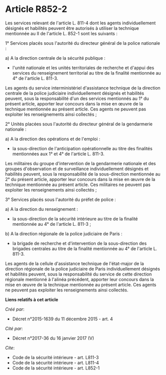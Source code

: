 # Article R852-2

Les services relevant de l'article L. 811-4 dont les agents individuellement désignés et habilités peuvent être autorisés à
utiliser la technique mentionnée au II de l'article L. 852-1 sont les suivants : 

1° Services placés sous l'autorité du directeur général de la police nationale : 

a) A la direction centrale de la sécurité publique :

- l'unité nationale et les unités territoriales de recherche et d'appui des services du renseignement territorial au titre de
la finalité mentionnée au 4° de l'article L. 811-3. 

Les agents du service interministériel d'assistance technique de la direction centrale de la police judiciaire
individuellement désignés et habilités peuvent, sous la responsabilité d'un des services mentionnés au 1° du présent article,
apporter leur concours dans la mise en œuvre de la technique mentionnée au présent article. Ces agents ne peuvent pas
exploiter les renseignements ainsi collectés ; 

2° Unités placées sous l'autorité du directeur général de la gendarmerie nationale : 

a) A la direction des opérations et de l'emploi :

- la sous-direction de l'anticipation opérationnelle au titre des finalités mentionnées aux 1° et 4° de l'article L. 811-3. 

Les militaires du groupe d'intervention de la gendarmerie nationale et des groupes d'observation et de surveillance
individuellement désignés et habilités peuvent, sous la responsabilité de la sous-direction mentionnée au 2° du présent
article, apporter leur concours dans la mise en œuvre de la technique mentionnée au présent article. Ces militaires ne
peuvent pas exploiter les renseignements ainsi collectés ; 

3° Services placés sous l'autorité du préfet de police : 

a) A la direction du renseignement :

- la sous-direction de la sécurité intérieure au titre de la finalité mentionnée au 4° de l'article L. 811-3 ; 

b) A la direction régionale de la police judiciaire de Paris :

- la brigade de recherche et d'intervention de la sous-direction des brigades centrales au titre de la finalité mentionnée au
4° de l'article L. 811-3. 

Les agents de la cellule d'assistance technique de l'état-major de la direction régionale de la police judiciaire de Paris
individuellement désignés et habilités peuvent, sous la responsabilité du service de cette direction régionale mentionné à
l'alinéa précédent, apporter leur concours dans la mise en œuvre de la technique mentionnée au présent article. Ces agents ne
peuvent pas exploiter les renseignements ainsi collectés.

**Liens relatifs à cet article**

_Créé par_:

  - Décret n°2015-1639 du 11 décembre 2015 - art. 4

_Cité par_:

  - Décret n°2017-36 du 16 janvier 2017 (V)

_Cite_:

  - Code de la sécurité intérieure - art. L811-3
  - Code de la sécurité intérieure - art. L811-4
  - Code de la sécurité intérieure - art. L852-1
